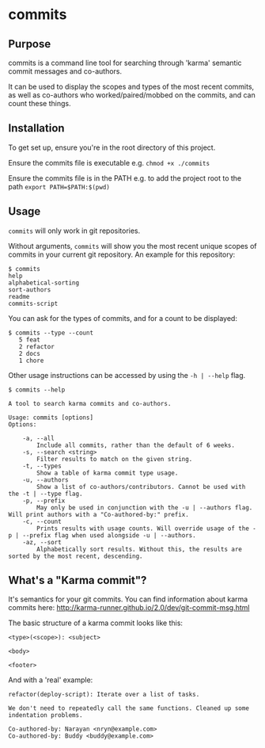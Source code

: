 # commits

## Purpose

commits is a command line tool for searching through 'karma' semantic commit messages and co-authors.

It can be used to display the scopes and types of the most recent commits, as well as co-authors who worked/paired/mobbed on the commits, and can count these things.

## Installation

To get set up, ensure you're in the root directory of this project.

Ensure the commits file is executable e.g. `chmod +x ./commits`

Ensure the commits file is in the PATH e.g. to add the project root to the path `export PATH=$PATH:$(pwd)`

## Usage

`commits` will only work in git repositories.

Without arguments, `commits` will show you the most recent unique scopes of commits in your current git repository. An example for this repository:

```
$ commits
help 
alphabetical-sorting 
sort-authors 
readme 
commits-script
```

You can ask for the types of commits, and for a count to be displayed:

```
$ commits --type --count
   5 feat 
   2 refactor 
   2 docs 
   1 chore  
```

Other usage instructions can be accessed by using the `-h | --help` flag.

```
$ commits --help

A tool to search karma commits and co-authors.

Usage: commits [options]
Options:

	-a, --all
		Include all commits, rather than the default of 6 weeks.
	-s, --search <string>
		Filter results to match on the given string.
	-t, --types
		Show a table of karma commit type usage.
	-u, --authors
		Show a list of co-authors/contributors. Cannot be used with the -t | --type flag.
	-p, --prefix
		May only be used in conjunction with the -u | --authors flag. Will print authors with a "Co-authored-by:" prefix.
	-c, --count
		Prints results with usage counts. Will override usage of the -p | --prefix flag when used alongside -u | --authors.
	-az, --sort
		Alphabetically sort results. Without this, the results are sorted by the most recent, descending.
```

## What's a "Karma commit"?

It's semantics for your git commits. You can find information about karma commits here: http://karma-runner.github.io/2.0/dev/git-commit-msg.html

The basic structure of a karma commit looks like this:

```
<type>(<scope>): <subject>

<body>

<footer>
```

And with a 'real' example:

```
refactor(deploy-script): Iterate over a list of tasks.

We don't need to repeatedly call the same functions. Cleaned up some indentation problems.

Co-authored-by: Narayan <nryn@example.com>
Co-authored-by: Buddy <buddy@example.com>
```
